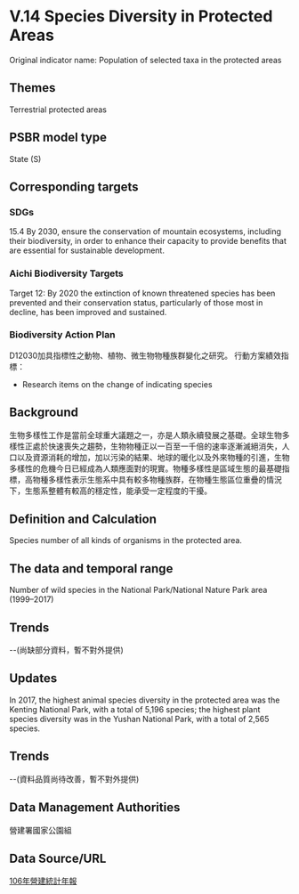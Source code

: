 # V.14 Species Diversity in Protected Areas
Original indicator name: Population of selected taxa in the protected areas<script type="text/javascript" src="http://cdn.mathjax.org/mathjax/latest/MathJax.js?config=TeX-AMS-MML_HTMLorMML"></script>

## Themes
Terrestrial protected areas
## PSBR model type
State (S)
## Corresponding targets
### SDGs
15.4 By 2030, ensure the conservation of mountain ecosystems, including their biodiversity, in order to enhance their capacity to provide benefits that are essential for sustainable development.
### Aichi Biodiversity Targets
Target 12: By 2020 the extinction of known threatened species has been prevented and their conservation status, particularly of those most in decline, has been improved and sustained.
### Biodiversity Action Plan
D12030加具指標性之動物、植物、微生物物種族群變化之研究。 行動方案績效指標：
* Research items on the change of indicating species
## Background
生物多樣性工作是當前全球重大議題之一，亦是人類永續發展之基礎。全球生物多樣性正處於快速喪失之趨勢，生物物種正以一百至一千倍的速率逐漸滅絕消失，人口以及資源消耗的增加，加以污染的結果、地球的暖化以及外來物種的引進，生物多樣性的危機今日已經成為人類應面對的現實。物種多樣性是區域生態的最基礎指標，高物種多樣性表示生態系中具有較多物種族群，在物種生態區位重疊的情況下，生態系整體有較高的穩定性，能承受一定程度的干擾。
## Definition and Calculation
Species number of all kinds of organisms in the protected area.
## The data and temporal range
Number of wild species in the National Park/National Nature Park area (1999–2017)
## Trends
--(尚缺部分資料，暫不對外提供)
## Updates
In 2017, the highest animal species diversity in the protected area was the Kenting National Park, with a total of 5,196 species; the highest plant species diversity was in the Yushan National Park, with a total of 2,565 species.
## Trends
--(資料品質尚待改善，暫不對外提供)
## Data Management Authorities
營建署國家公園組
## Data Source/URL
[106年營建統計年報](https://www.cpami.gov.tw/政府資訊公開/主動公開資訊/施政計畫業務統計及研究報告/營建統計資訊/33361-106年營建統計年報.html)